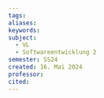 ```yaml
---
tags: 
aliases: 
keywords: 
subject:
  - VL
  - Softwareentwicklung 2
semester: SS24
created: 16. Mai 2024
professor:
cited:
---
```

 
